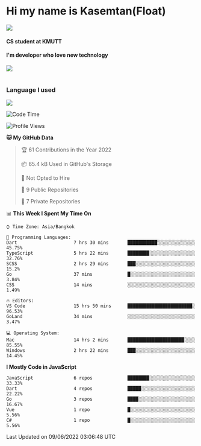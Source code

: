# Hi my name is Kasemtan(Float)
![](https://64.media.tumblr.com/9c2a8f831efe8da556ffbf89cebb52c9/b86c1ab833a37e32-93/s1280x1920/d000dc22f75df64be2bc150f5fa69c4f6df6bb07.gifv)
#### CS student at KMUTT
#### I'm developer who love new technology
[![](https://github-readme-stats.vercel.app/api?username=FloatKasemtan&show_icons=true&theme=nightowl)]()
#
### Language I used
[![](https://github-readme-stats.vercel.app/api/top-langs/?username=FloatKasemtan&layout=compact&theme=nightowl)]()
<!--START_SECTION:waka-->
![Code Time](http://img.shields.io/badge/Code%20Time-428%20hrs%2023%20mins-blue)

![Profile Views](http://img.shields.io/badge/Profile%20Views-0-blue)

**🐱 My GitHub Data** 

> 🏆 61 Contributions in the Year 2022
 > 
> 📦 65.4 kB Used in GitHub's Storage 
 > 
> 🚫 Not Opted to Hire
 > 
> 📜 9 Public Repositories 
 > 
> 🔑 7 Private Repositories  
 > 
📊 **This Week I Spent My Time On** 

```text
⌚︎ Time Zone: Asia/Bangkok

💬 Programming Languages: 
Dart                     7 hrs 30 mins       ███████████░░░░░░░░░░░░░░   45.75% 
TypeScript               5 hrs 22 mins       ████████░░░░░░░░░░░░░░░░░   32.76% 
SCSS                     2 hrs 29 mins       ███░░░░░░░░░░░░░░░░░░░░░░   15.2% 
Go                       37 mins             █░░░░░░░░░░░░░░░░░░░░░░░░   3.84% 
CSS                      14 mins             ░░░░░░░░░░░░░░░░░░░░░░░░░   1.49%

🔥 Editors: 
VS Code                  15 hrs 50 mins      ████████████████████████░   96.53% 
GoLand                   34 mins             ░░░░░░░░░░░░░░░░░░░░░░░░░   3.47%

💻 Operating System: 
Mac                      14 hrs 2 mins       █████████████████████░░░░   85.55% 
Windows                  2 hrs 22 mins       ███░░░░░░░░░░░░░░░░░░░░░░   14.45%

```

**I Mostly Code in JavaScript** 

```text
JavaScript               6 repos             ████████░░░░░░░░░░░░░░░░░   33.33% 
Dart                     4 repos             █████░░░░░░░░░░░░░░░░░░░░   22.22% 
Go                       3 repos             ████░░░░░░░░░░░░░░░░░░░░░   16.67% 
Vue                      1 repo              █░░░░░░░░░░░░░░░░░░░░░░░░   5.56% 
C#                       1 repo              █░░░░░░░░░░░░░░░░░░░░░░░░   5.56%

```



 Last Updated on 09/06/2022 03:06:48 UTC
<!--END_SECTION:waka-->
<!--
**FloatKasemtan/FloatKasemtan** is a ✨ _special_ ✨ repository because its `README.md` (this file) appears on your GitHub profile.

Here are some ideas to get you started:

- 🔭 I’m currently working on ...
- 🌱 I’m currently learning ...
- 👯 I’m looking to collaborate on ...
- 🤔 I’m looking for help with ...
- 💬 Ask me about ...
- 📫 How to reach me: ...
- 😄 Pronouns: ...
- ⚡ Fun fact: ...
-->
